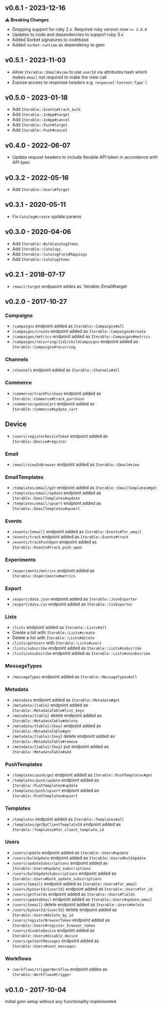## v0.6.1 - 2023-12-16

⚠️ **Breaking Changes**

- Dropping support for ruby 2.x. Required ruby version now `>= 3.0.0`
- Updates to code and dependencies to support ruby 3.x
- Added Sorbet signatures to codebase
- Added `sorbet-runtime` as dependency to gem

## v0.5.1 - 2023-11-03

- Allow `Iterable::Email#view` to use `userId` via attributes hash
  which makes `email` not required to make the view call
- Expose access to response headers e.g. `response['Content-Type']`

## v0.5.0 - 2023-01-18

- Add `Iterable::Events#track_bulk`
- Add `Iterable::InApp#target`
- Add `Iterable::InApp#cancel`
- Add `Iterable::Push#target`
- Add `Iterable::Push#cancel`

## v0.4.0 - 2022-06-07

- Update request headers to include Iterable API token in accordance with API spec

## v0.3.2 - 2022-05-16

- Add `Iterable::Users#forget`

## v0.3.1 - 2020-05-11

- Fix `Catalog#create` update params

## v0.3.0 - 2020-04-06

- Add `Iterable::BulkCatalogItems`
- Add `Iterable::Catalogs`
- Add `Iterable::CatalogFieldMappings`
- Add `Iterable::CatalogItems`

## v0.2.1 - 2018-07-17

- `/email/target` endpaoint addes as `Iterable::Email#target

## v0.2.0 - 2017-10-27

### Campaigns

- `/campaigns` endpoint added as `Iterable::Campaigns#all`
- `/campaigns/create` endpoint added as `Iterable::Campaigns#create`
- `/campaigns/metrics` endpoint added as `Iterable::Campaigns#metrics`
- `/campaigns/recurring/{id}/childCampaigns` endpoint added as `Iterable::Campaigns#recurring`

### Channels

- `/channels` endpoint added as `Iterable::Channels#all`

### Commerce

- `/commerce/trackPurchase` endpoint added as `Iterable::Commerce#track_purchase`
- `/commerce/updateCart` endpoint added as `Iterable::Commerce#update_cart`

## Device

- `/users/registerDeviceToken` endpoint added as `Iterable::Device#register`

### Email

- `/email/viewInBrowser` endpoint added as `Iterable::Email#view`

### EmailTemplates

- `/templates/email/get` endpiont added as `Iterable::EmailTemplates#get`
- `/templates/email/update` endpiont added as `Iterable::EmailTemplates#update`
- `/templates/email/upsert` endpiont added as `Iterable::EmailTemplates#upsert`

### Events

- `/events/{email}` endpoint added as `Iterable::Events#for_email`
- `/events/track` endpoint added as `Iterable::Events#track`
- `/events/trackPushOpen` endpoint added as `Iterable::Events#track_push_open`

### Experiments

- `/experiments/metrics` endpiont added as `Iterable::Experiments#metrics`

### Export

- `/export/data.json` endpoint added as `Iterable::JsonExporter`
- `/export/data.csv` endpoint added as `Iterable::CsvExporter`

### Lists

- `/lists` endpoint added as `Iterable::Lists#all`
- Create a list with `Iterable::Lists#create`
- Delete a list with `Iterable::Lists#delete`
- `/lists/getUsers` with `Iterable::Lists#users`
- `/lists/subscribe` endpoint added as `Iterable::Lists#subscribe`
- `/lists/unsubscribe` endpoint added as `Iterable::Lists#unsubscribe`

### MessageTypes

- `/messageTypes` endpoint added as `Iterable::MessageTypes#all`

### Metadata

- `/metadata` endpoint added as `Iterable::Metadata#get`
- `/metadata/{table}` endpoint added as `Iterable::MetadataTable#list_keys`
- `/metadata/{table}` delete endpoint added as `Iterable::MetadataTable#delete`
- `/metadata/{table}/{key}` endpoint added as `Iterable::MetadataTable#get`
- `/metadata/{table}/{key}` delete endpoint added as `Iterable::MetadataTable#remove`
- `/metadata/{table}/{key}` put endpoint added as `Iterable::MetadataTable#add`

### PushTemplates

- `/templates/push/get` endpiont added as `Iterable::PushTemplates#get`
- `/templates/push/update` endpiont added as `Iterable::PushTemplates#update`
- `/templates/push/upsert` endpiont added as `Iterable::PushTemplates#upsert`

### Templates

- `/templates` endpoint added as `Iterable::Templates#all`
- `/templates/getByClientTemplateId` endpoint added as `Iterable::Templates#for_client_template_id`

### Users

- `/users/update` endpoint added as `Iterable::Users#update`
- `/users/bulkUpdate` endpoint added as `Iterable::Users#bulkUpdate`
- `/users/updateSubscriptions` endpoint added as `Iterable::Users#update_subscriptions`
- `/users/bulkUpdateSubscriptions` endpoint added as `Iterable::Users#bulk_update_subscriptions`
- `/users/{email}` endpoint added as `Iterable::Users#for_email`
- `/users/byUserId/{userId}` endpoint added as `Iterable::Users#for_id`
- `/users/getFields` endpoint added as `Iterable::Users#fields`
- `/users/updateEmail` endpoint added as `Iterable::Users#update_email`
- `/users/{email}` delete endpoint added as `Iterable::Users#delete`
- `/users/byUserId/{userId}` delete endpoint added as `Iterable::Users#delete_by_id`
- `/users/registerBrowserToken` endpoint added as `Iterable::Users#register_browser_token`
- `/users/disableDevice` endpoint added as `Iterable::Users#disable_device`
- `/users/getSentMessages` endpoint added as `Iterable::Users#sent_messages`

### Workflows

- `/workflows/triggerWorkflow` endpoint addes as `Iterable::Workflows#trigger`

## v0.1.0 - 2017-10-04

Initial gem setup without any functionality implemented.
